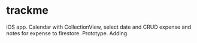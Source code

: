 # trackme
iOS app. Calendar with CollectionView, select date and CRUD expense and notes for expense to firestore. Prototype.
Adding
